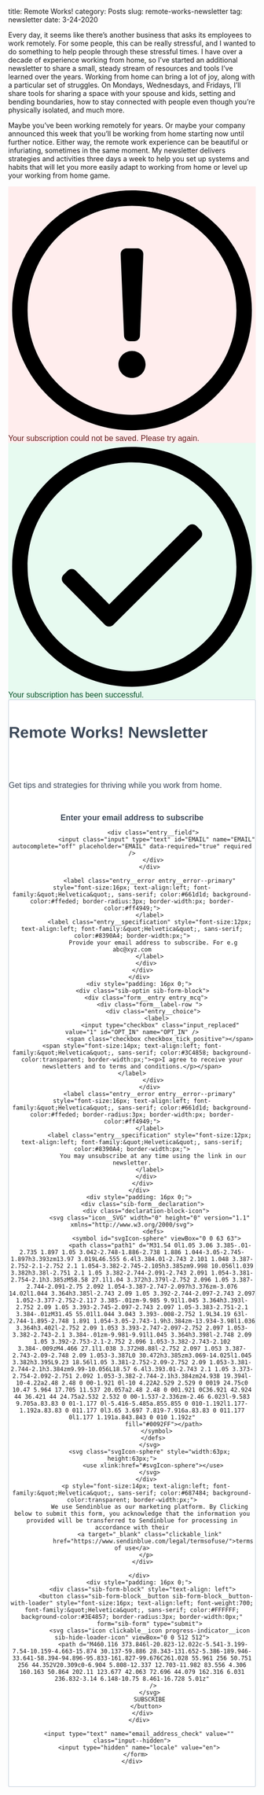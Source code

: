 title: Remote Works!
category: Posts
slug: remote-works-newsletter
tag: newsletter
date: 3-24-2020


Every day, it seems like there’s another business that asks its employees to work remotely. For some people, this can be really stressful, and I wanted to do something to help people through these stressful times. I have over a decade of experience working from home, so I’ve started an additional newsletter to share a small, steady stream of resources and tools I’ve learned over the years. Working from home can bring a lot of joy, along with a particular set of struggles. On Mondays, Wednesdays, and Fridays, I’ll share tools for sharing a space with your spouse and kids, setting and bending boundaries, how to stay connected with people even though you’re physically isolated, and much more.

Maybe you’ve been working remotely for years. Or maybe your company announced this week that you’ll be working from home starting now until further notice. Either way, the remote work experience can be beautiful or infuriating, sometimes in the same moment. My newsletter delivers strategies and activities three days a week to help you set up systems and habits that will let you more easily adapt to working from home or level up your working from home game.


<!-- Begin Sendinblue Form -->
<!-- START - We recommend to place the below code in head tag of your website html  -->
<style>
  @font-face {
    font-display: block;
    font-family: Roboto;
    src: url(https://assets.sendinblue.com/font/Roboto/Latin/normal/normal/7529907e9eaf8ebb5220c5f9850e3811.woff2) format("woff2"), url(https://assets.sendinblue.com/font/Roboto/Latin/normal/normal/25c678feafdc175a70922a116c9be3e7.woff) format("woff")
  }

  @font-face {
    font-display: fallback;
    font-family: Roboto;
    font-weight: 600;
    src: url(https://assets.sendinblue.com/font/Roboto/Latin/medium/normal/6e9caeeafb1f3491be3e32744bc30440.woff2) format("woff2"), url(https://assets.sendinblue.com/font/Roboto/Latin/medium/normal/71501f0d8d5aa95960f6475d5487d4c2.woff) format("woff")
  }

  @font-face {
    font-display: fallback;
    font-family: Roboto;
    font-weight: 700;
    src: url(https://assets.sendinblue.com/font/Roboto/Latin/bold/normal/3ef7cf158f310cf752d5ad08cd0e7e60.woff2) format("woff2"), url(https://assets.sendinblue.com/font/Roboto/Latin/bold/normal/ece3a1d82f18b60bcce0211725c476aa.woff) format("woff")
  }

  #sib-container input:-ms-input-placeholder {
    text-align: left;
    font-family: "Helvetica", sans-serif;
    color: #c0ccda;
    border-width: px;
  }

  #sib-container input::placeholder {
    text-align: left;
    font-family: "Helvetica", sans-serif;
    color: #c0ccda;
    border-width: px;
  }
</style>
<link rel="stylesheet" href="https://assets.sendinblue.com/component/form/2ef8d8058c0694a305b0.css">
<link rel="stylesheet" href="https://assets.sendinblue.com/component/clickable/b056d6397f4ba3108595.css">
<link rel="stylesheet" href="https://assets.sendinblue.com/component/progress-indicator/f86d65a4a9331c5e2851.css">
<link rel="stylesheet" href="https://sibforms.com/forms/end-form/build/sib-styles.css">
<!--  END - We recommend to place the above code in head tag of your website html -->

<!-- START - We recommend to place the below code where you want the form in your website html  -->
<div class="sib-form" style="text-align: center;
         background-color: #EFF2F7;                                 ">
  <div id="sib-form-container" class="sib-form-container">
    <div id="error-message" class="sib-form-message-panel" style="font-size:16px; text-align:left; font-family:&quot;Helvetica&quot;, sans-serif; color:#661d1d; background-color:#ffeded; border-radius:3px; border-width:px; border-color:#ff4949;max-width:540px; border-width:px;">
      <div class="sib-form-message-panel__text sib-form-message-panel__text--center">
        <svg viewBox="0 0 512 512" class="sib-icon sib-notification__icon">
          <path d="M256 40c118.621 0 216 96.075 216 216 0 119.291-96.61 216-216 216-119.244 0-216-96.562-216-216 0-119.203 96.602-216 216-216m0-32C119.043 8 8 119.083 8 256c0 136.997 111.043 248 248 248s248-111.003 248-248C504 119.083 392.957 8 256 8zm-11.49 120h22.979c6.823 0 12.274 5.682 11.99 12.5l-7 168c-.268 6.428-5.556 11.5-11.99 11.5h-8.979c-6.433 0-11.722-5.073-11.99-11.5l-7-168c-.283-6.818 5.167-12.5 11.99-12.5zM256 340c-15.464 0-28 12.536-28 28s12.536 28 28 28 28-12.536 28-28-12.536-28-28-28z"
          />
        </svg>
        <span class="sib-form-message-panel__inner-text">
                          Your subscription could not be saved. Please try again.
                      </span>
      </div>
    </div>
    <div></div>
    <div id="success-message" class="sib-form-message-panel" style="font-size:16px; text-align:left; font-family:&quot;Helvetica&quot;, sans-serif; color:#085229; background-color:#e7faf0; border-radius:3px; border-width:px; border-color:#13ce66;max-width:540px; border-width:px;">
      <div class="sib-form-message-panel__text sib-form-message-panel__text--center">
        <svg viewBox="0 0 512 512" class="sib-icon sib-notification__icon">
          <path d="M256 8C119.033 8 8 119.033 8 256s111.033 248 248 248 248-111.033 248-248S392.967 8 256 8zm0 464c-118.664 0-216-96.055-216-216 0-118.663 96.055-216 216-216 118.664 0 216 96.055 216 216 0 118.663-96.055 216-216 216zm141.63-274.961L217.15 376.071c-4.705 4.667-12.303 4.637-16.97-.068l-85.878-86.572c-4.667-4.705-4.637-12.303.068-16.97l8.52-8.451c4.705-4.667 12.303-4.637 16.97.068l68.976 69.533 163.441-162.13c4.705-4.667 12.303-4.637 16.97.068l8.451 8.52c4.668 4.705 4.637 12.303-.068 16.97z"
          />
        </svg>
        <span class="sib-form-message-panel__inner-text">
                          Your subscription has been successful.
                      </span>
      </div>
    </div>
    <div></div>
    <div id="sib-container" class="sib-container--large sib-container--vertical" style="text-align:center; background-color:rgba(255,255,255,1); max-width:540px; border-radius:3px; border-width:1px; border-color:#C0CCD9; border-style:solid;">
      <form id="sib-form" method="POST" action="https://85c76102.sibforms.com/serve/MUIEAJ1w358LpCXIXVSkHHtCnvuKIfYMQ8DnADPiB0IjsicQ3NXw73QmPqIrctRhuBOZpYlwMXwCkUkSh7j8BgBvbVrIohoMu81OUqHOQ6UIr6AfYf_3T4R0NF7MZbadIm66bkTr1Q6-alH8ZIrWHOP-Hy6txg09qbs8WK6HQsV4on7Or-5DD4VR_JtFi2CMEd26_K_o1E4ysN8B"
        data-type="subscription">
        <div style="padding: 16px 0;">
          <div class="sib-form-block" style="font-size:32px; text-align:left; font-weight:700; font-family:&quot;Helvetica&quot;, sans-serif; color:#3C4858; background-color:transparent; border-width:px;">
            <p>Remote Works! Newsletter</p>
          </div>
        </div>
        <div style="padding: 16px 0;">
          <div class="sib-form-block" style="font-size:16px; text-align:left; font-family:&quot;Helvetica&quot;, sans-serif; color:#3C4858; background-color:transparent; border-width:px;">
            <div class="sib-text-form-block">
              <p>Get tips and strategies for thriving while you work from home.</p>
            </div>
          </div>
        </div>
        <div style="padding: 16px 0;">
          <div class="sib-input sib-form-block">
            <div class="form__entry entry_block">
              <div class="form__label-row ">
                <label class="entry__label" style="font-size:16px; text-align:left; font-weight:700; font-family:&quot;Helvetica&quot;, sans-serif; color:#3c4858; border-width:px;" for="EMAIL" data-required="*">
                  Enter your email address to subscribe
                </label>

                <div class="entry__field">
                  <input class="input" type="text" id="EMAIL" name="EMAIL" autocomplete="off" placeholder="EMAIL" data-required="true" required />
                </div>
              </div>

              <label class="entry__error entry__error--primary" style="font-size:16px; text-align:left; font-family:&quot;Helvetica&quot;, sans-serif; color:#661d1d; background-color:#ffeded; border-radius:3px; border-width:px; border-color:#ff4949;">
              </label>
              <label class="entry__specification" style="font-size:12px; text-align:left; font-family:&quot;Helvetica&quot;, sans-serif; color:#8390A4; border-width:px;">
                Provide your email address to subscribe. For e.g abc@xyz.com
              </label>
            </div>
          </div>
        </div>
        <div style="padding: 16px 0;">
          <div class="sib-optin sib-form-block">
            <div class="form__entry entry_mcq">
              <div class="form__label-row ">
                <div class="entry__choice">
                  <label>
                    <input type="checkbox" class="input_replaced" value="1" id="OPT_IN" name="OPT_IN" />
                    <span class="checkbox checkbox_tick_positive"></span><span style="font-size:14px; text-align:left; font-family:&quot;Helvetica&quot;, sans-serif; color:#3C4858; background-color:transparent; border-width:px;"><p>I agree to receive your newsletters and to terms and conditions.</p></span>                    </label>
                </div>
              </div>
              <label class="entry__error entry__error--primary" style="font-size:16px; text-align:left; font-family:&quot;Helvetica&quot;, sans-serif; color:#661d1d; background-color:#ffeded; border-radius:3px; border-width:px; border-color:#ff4949;">
              </label>
              <label class="entry__specification" style="font-size:12px; text-align:left; font-family:&quot;Helvetica&quot;, sans-serif; color:#8390A4; border-width:px;">
                You may unsubscribe at any time using the link in our newsletter.
              </label>
            </div>
          </div>
        </div>
        <div style="padding: 16px 0;">
          <div class="sib-form__declaration">
            <div class="declaration-block-icon">
              <svg class="icon__SVG" width="0" height="0" version="1.1" xmlns="http://www.w3.org/2000/svg">
                <defs>
                  <symbol id="svgIcon-sphere" viewBox="0 0 63 63">
                    <path class="path1" d="M31.54 0l1.05 3.06 3.385-.01-2.735 1.897 1.05 3.042-2.748-1.886-2.738 1.886 1.044-3.05-2.745-1.897h3.393zm13.97 3.019L46.555 6.4l3.384.01-2.743 2.101 1.048 3.387-2.752-2.1-2.752 2.1 1.054-3.382-2.745-2.105h3.385zm9.998 10.056l1.039 3.382h3.38l-2.751 2.1 1.05 3.382-2.744-2.091-2.743 2.091 1.054-3.381-2.754-2.1h3.385zM58.58 27.1l1.04 3.372h3.379l-2.752 2.096 1.05 3.387-2.744-2.091-2.75 2.092 1.054-3.387-2.747-2.097h3.376zm-3.076 14.02l1.044 3.364h3.385l-2.743 2.09 1.05 3.392-2.744-2.097-2.743 2.097 1.052-3.377-2.752-2.117 3.385-.01zm-9.985 9.91l1.045 3.364h3.393l-2.752 2.09 1.05 3.393-2.745-2.097-2.743 2.097 1.05-3.383-2.751-2.1 3.384-.01zM31.45 55.01l1.044 3.043 3.393-.008-2.752 1.9L34.19 63l-2.744-1.895-2.748 1.891 1.054-3.05-2.743-1.9h3.384zm-13.934-3.98l1.036 3.364h3.402l-2.752 2.09 1.053 3.393-2.747-2.097-2.752 2.097 1.053-3.382-2.743-2.1 3.384-.01zm-9.981-9.91l1.045 3.364h3.398l-2.748 2.09 1.05 3.392-2.753-2.1-2.752 2.096 1.053-3.382-2.743-2.102 3.384-.009zM4.466 27.1l1.038 3.372H8.88l-2.752 2.097 1.053 3.387-2.743-2.09-2.748 2.09 1.053-3.387L0 30.472h3.385zm3.069-14.025l1.045 3.382h3.395L9.23 18.56l1.05 3.381-2.752-2.09-2.752 2.09 1.053-3.381-2.744-2.1h3.384zm9.99-10.056L18.57 6.4l3.393.01-2.743 2.1 1.05 3.373-2.754-2.092-2.751 2.092 1.053-3.382-2.744-2.1h3.384zm24.938 19.394l-10-4.22a2.48 2.48 0 00-1.921 0l-10 4.22A2.529 2.529 0 0019 24.75c0 10.47 5.964 17.705 11.537 20.057a2.48 2.48 0 001.921 0C36.921 42.924 44 36.421 44 24.75a2.532 2.532 0 00-1.537-2.336zm-2.46 6.023l-9.583 9.705a.83.83 0 01-1.177 0l-5.416-5.485a.855.855 0 010-1.192l1.177-1.192a.83.83 0 011.177 0l3.65 3.697 7.819-7.916a.83.83 0 011.177 0l1.177 1.191a.843.843 0 010 1.192z"
                      fill="#0092FF"></path>
                  </symbol>
                </defs>
              </svg>
              <svg class="svgIcon-sphere" style="width:63px; height:63px;">
                <use xlink:href="#svgIcon-sphere"></use>
              </svg>
            </div>
            <p style="font-size:14px; text-align:left; font-family:&quot;Helvetica&quot;, sans-serif; color:#687484; background-color:transparent; border-width:px;">
              We use Sendinblue as our marketing platform. By Clicking below to submit this form, you acknowledge that the information you provided will be transferred to Sendinblue for processing in accordance with their
              <a target="_blank" class="clickable_link"
                href="https://www.sendinblue.com/legal/termsofuse/">terms of use</a>
            </p>
          </div>

        </div>
        <div style="padding: 16px 0;">
          <div class="sib-form-block" style="text-align: left">
            <button class="sib-form-block__button sib-form-block__button-with-loader" style="font-size:16px; text-align:left; font-weight:700; font-family:&quot;Helvetica&quot;, sans-serif; color:#FFFFFF; background-color:#3E4857; border-radius:3px; border-width:0px;"
              form="sib-form" type="submit">
              <svg class="icon clickable__icon progress-indicator__icon sib-hide-loader-icon" viewBox="0 0 512 512">
                <path d="M460.116 373.846l-20.823-12.022c-5.541-3.199-7.54-10.159-4.663-15.874 30.137-59.886 28.343-131.652-5.386-189.946-33.641-58.394-94.896-95.833-161.827-99.676C261.028 55.961 256 50.751 256 44.352V20.309c0-6.904 5.808-12.337 12.703-11.982 83.556 4.306 160.163 50.864 202.11 123.677 42.063 72.696 44.079 162.316 6.031 236.832-3.14 6.148-10.75 8.461-16.728 5.01z"
                />
              </svg>
              SUBSCRIBE
            </button>
          </div>
        </div>

        <input type="text" name="email_address_check" value="" class="input--hidden">
        <input type="hidden" name="locale" value="en">
      </form>
    </div>
  </div>
</div>
<!-- END - We recommend to place the below code where you want the form in your website html  -->

<!-- START - We recommend to place the below code in footer or bottom of your website html  -->
<script>
  window.REQUIRED_CODE_ERROR_MESSAGE = 'Please choose a country code';

  window.EMAIL_INVALID_MESSAGE = window.SMS_INVALID_MESSAGE = "The information provided is invalid. Please review the field format and try again.";

  window.REQUIRED_ERROR_MESSAGE = "This field cannot be left blank. ";

  window.GENERIC_INVALID_MESSAGE = "The information provided is invalid. Please review the field format and try again.";




  window.translation = {
    common: {
      selectedList: '{quantity} list selected',
      selectedLists: '{quantity} lists selected'
    }
  };

  var AUTOHIDE = Boolean(0);
</script>
<script src="https://sibforms.com/forms/end-form/build/main.js">
</script>
<script src="https://www.google.com/recaptcha/api.js?hl=en"></script>
<!-- END - We recommend to place the above code in footer or bottom of your website html  -->
<!-- End Sendinblue Form -->